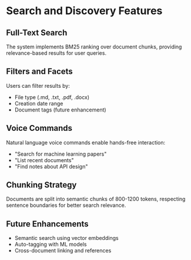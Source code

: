 # Search and Discovery Features

## Full-Text Search
The system implements BM25 ranking over document chunks, providing relevance-based results for user queries.

## Filters and Facets
Users can filter results by:
- File type (.md, .txt, .pdf, .docx)
- Creation date range
- Document tags (future enhancement)

## Voice Commands
Natural language voice commands enable hands-free interaction:
- "Search for machine learning papers"
- "List recent documents"
- "Find notes about API design"

## Chunking Strategy
Documents are split into semantic chunks of 800-1200 tokens, respecting sentence boundaries for better search relevance.

## Future Enhancements
- Semantic search using vector embeddings
- Auto-tagging with ML models
- Cross-document linking and references
